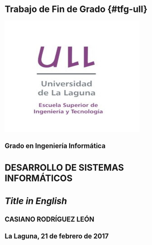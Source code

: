 # Trabajo de Fin de Grado {#tfg-ull}


![C:\Users\Usuario\Desktop\memoriaTFG_1415_LaTeX\tfg\images\by-nc-sa_88x31.png](assets/images/ull-portada.png)

## Grado en Ingeniería Informática

# DESARROLLO DE SISTEMAS INFORMÁTICOS

# _Title in English_

## CASIANO RODRÍGUEZ LEÓN

## La Laguna, 21 de febrero de 2017

